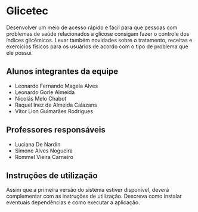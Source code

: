 # Glicetec
 
 Desenvolver um meio de acesso rápido e fácil para que pessoas com problemas de saúde relacionados a glicose consigam fazer o controle dos índices glicêmicos. Levar também novidades sobre o tratamento, receitas e exercícios físicos para os usuários de acordo com o tipo de problema que ele possui.

## Alunos integrantes da equipe

* Leonardo Fernando Magela Alves
* Leonardo Gorle Almeida
* Nicolás Melo Chabot
* Raquel Inez de Almeida Calazans
* Vítor Lion Guimarães Rodrigues

## Professores responsáveis

* Luciana De Nardin
* Simone Alves Nogueira
* Rommel Vieira Carneiro

## Instruções de utilização

Assim que a primeira versão do sistema estiver disponível, deverá complementar com as instruções de utilização. Descreva como instalar eventuais dependências e como executar a aplicação.
